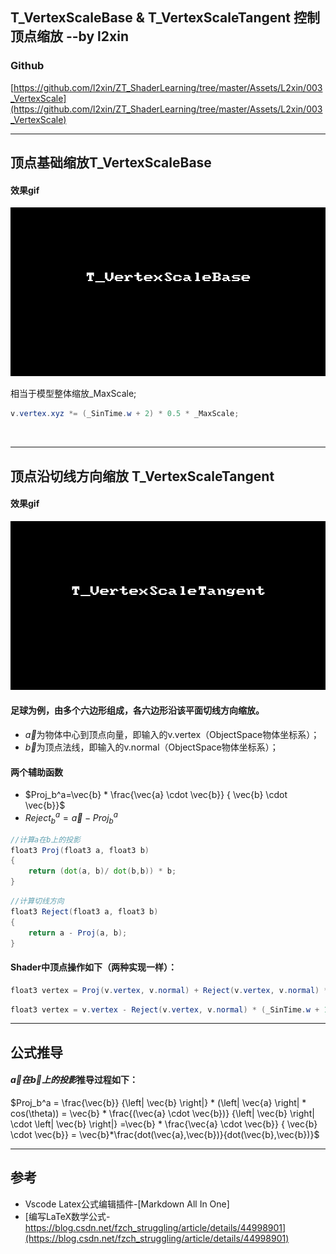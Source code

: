 ## T_VertexScaleBase & T_VertexScaleTangent 控制顶点缩放 --by l2xin

### Github
[https://github.com/l2xin/ZT_ShaderLearning/tree/master/Assets/L2xin/003_VertexScale](https://github.com/l2xin/ZT_ShaderLearning/tree/master/Assets/L2xin/003_VertexScale)

----------
## 顶点基础缩放T_VertexScaleBase


#### 效果gif

![T_VertexScaleBase.gif](T_VertexScaleBase.gif)

相当于模型整体缩放_MaxScale;
``` GLSL
v.vertex.xyz *= (_SinTime.w + 2) * 0.5 * _MaxScale;
```
<br>

------------
## 顶点沿切线方向缩放 T_VertexScaleTangent

#### 效果gif

![T_VertexScaleTangent.gif](T_VertexScaleTangent.gif)

#### 足球为例，由多个六边形组成，各六边形沿该平面切线方向缩放。

* $\vec{a}$为物体中心到顶点向量，即输入的v.vertex（ObjectSpace物体坐标系）；
* $\vec{b}$为顶点法线，即输入的v.normal（ObjectSpace物体坐标系）；


#### 两个辅助函数

*  $Proj_b^a=\vec{b} * \frac{\vec{a} \cdot \vec{b}} { \vec{b} \cdot \vec{b}}$
*  $Reject_b^a = \vec{a} - Proj_b^a$

``` GLSL
//计算a在b上的投影
float3 Proj(float3 a, float3 b)
{
    return (dot(a, b)/ dot(b,b)) * b;
}
```

``` GLSL
//计算切线方向
float3 Reject(float3 a, float3 b)
{
    return a - Proj(a, b);
}
```

#### Shader中顶点操作如下（两种实现一样）：

``` GLSL
float3 vertex = Proj(v.vertex, v.normal) + Reject(v.vertex, v.normal) * (_SinTime.w + 1) * 0.5;
```

``` GLSL
float3 vertex = v.vertex - Reject(v.vertex, v.normal) * (_SinTime.w + 1) * 0.5;
```
--------

## 公式推导

#### $\vec{a}在\vec{b}上的投影$推导过程如下：

$Proj_b^a = \frac{\vec{b}} {\left| \vec{b} \right|} * (\left| \vec{a} \right| * cos(\theta)) 
            = \vec{b} * \frac{(\vec{a} \cdot \vec{b})} {\left| \vec{b} \right| \cdot \left| \vec{b} \right|} 
            =\vec{b} * \frac{\vec{a} \cdot \vec{b}} { \vec{b} \cdot \vec{b}} 
            = \vec{b}*\frac{dot(\vec{a},\vec{b})}{dot(\vec{b},\vec{b})}$

-------------

## 参考

* Vscode Latex公式编辑插件-[Markdown All In One]
* [编写LaTeX数学公式-https://blog.csdn.net/fzch_struggling/article/details/44998901](https://blog.csdn.net/fzch_struggling/article/details/44998901)
